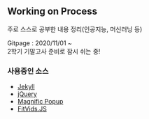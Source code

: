 ## Working on Process
주로 스스로 공부한 내용 정리(인공지능, 머신러닝 등)

Gitpage : 2020/11/01 ~ <br>
2학기 기말고사 준비로 잠시 쉬는 중!

### 사용중인 소스
- [Jekyll](http://jekyllrb.com/)
- [jQuery](http://jquery.com/)
- [Magnific Popup](http://dimsemenov.com/plugins/magnific-popup/)
- [FitVids.JS](http://fitvidsjs.com/)
